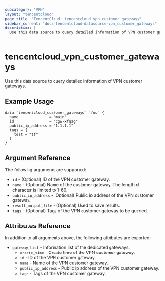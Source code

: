 ```yaml
---
subcategory: "VPN"
layout: "tencentcloud"
page_title: "TencentCloud: tencentcloud_vpn_customer_gateways"
sidebar_current: "docs-tencentcloud-datasource-vpn_customer_gateways"
description: |-
  Use this data source to query detailed information of VPN customer gateways.
---
```


# tencentcloud_vpn_customer_gateways

Use this data source to query detailed information of VPN customer gateways.

## Example Usage

```hcl
data "tencentcloud_customer_gateways" "foo" {
  name              = "main"
  id                = "cgw-xfqag"
  public_ip_address = "1.1.1.1"
  tags = {
    test = "tf"
  }
}
```

## Argument Reference

The following arguments are supported:

* `id` - (Optional) ID of the VPN customer gateway.
* `name` - (Optional) Name of the customer gateway. The length of character is limited to 1-60.
* `public_ip_address` - (Optional) Public ip address of the VPN customer gateway.
* `result_output_file` - (Optional) Used to save results.
* `tags` - (Optional) Tags of the VPN customer gateway to be queried.

## Attributes Reference

In addition to all arguments above, the following attributes are exported:

* `gateway_list` - Information list of the dedicated gateways.
  * `create_time` - Create time of the VPN customer gateway.
  * `id` - ID of the VPN customer gateway.
  * `name` - Name of the VPN customer gateway.
  * `public_ip_address` - Public ip address of the VPN customer gateway.
  * `tags` - Tags of the VPN customer gateway.


